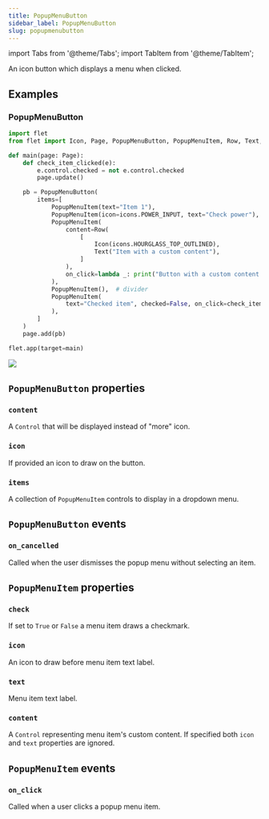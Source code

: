 ```yaml
---
title: PopupMenuButton
sidebar_label: PopupMenuButton
slug: popupmenubutton
---
```

import Tabs from '@theme/Tabs';
import TabItem from '@theme/TabItem';

An icon button which displays a menu when clicked.

## Examples

### PopupMenuButton

<Tabs groupId="language">
  <TabItem value="python" label="Python" default>

```python
import flet
from flet import Icon, Page, PopupMenuButton, PopupMenuItem, Row, Text, icons

def main(page: Page):
    def check_item_clicked(e):
        e.control.checked = not e.control.checked
        page.update()

    pb = PopupMenuButton(
        items=[
            PopupMenuItem(text="Item 1"),
            PopupMenuItem(icon=icons.POWER_INPUT, text="Check power"),
            PopupMenuItem(
                content=Row(
                    [
                        Icon(icons.HOURGLASS_TOP_OUTLINED),
                        Text("Item with a custom content"),
                    ]
                ),
                on_click=lambda _: print("Button with a custom content clicked!"),
            ),
            PopupMenuItem(),  # divider
            PopupMenuItem(
                text="Checked item", checked=False, on_click=check_item_clicked
            ),
        ]
    )
    page.add(pb)

flet.app(target=main)
```
  </TabItem>
</Tabs>

<img src="/img/docs/controls/popup-menu-button/popup-menu-button-with-custom-content.gif"/>

## `PopupMenuButton` properties

### `content`

A `Control` that will be displayed instead of "more" icon.

### `icon`

If provided an icon to draw on the button.

### `items`

A collection of `PopupMenuItem` controls to display in a dropdown menu.

## `PopupMenuButton` events

### `on_cancelled`

Called when the user dismisses the popup menu without selecting an item.

## `PopupMenuItem` properties

### `check`

If set to `True` or `False` a menu item draws a checkmark.

### `icon`

An icon to draw before menu item text label.

### `text`

Menu item text label.

### `content`

A `Control` representing menu item's custom content. If specified both `icon` and `text` properties are ignored.

## `PopupMenuItem` events

### `on_click`

Called when a user clicks a popup menu item.